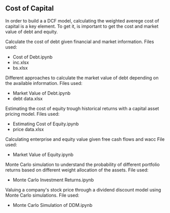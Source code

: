 ## Cost of Capital

In order to build a a DCF model, calculating the weighted averege cost of capital is a key element. To get it, is important to get the cost and market value of debt and equity. <br>

Calculate the cost of debt given financial and market information.
Files used:
- Cost of Debt.ipynb
- inc.xlsx
- bs.xlsx

Different approaches to calculate the market value of debt depending on the available information.
Files used:
- Market Value of Debt.ipynb
- debt data.xlsx

Estimating the cost of equity trough historical returns with a capital asset pricing model.
Files used:
- Estimating Cost of Equity.ipynb
- price data.xlsx

Calculating enterprise and equity value given free cash flows and wacc
File used:
- Market Value of Equity.ipynb

Monte Carlo simulation to understand the probability of different portfolio returns based on different weight allocation of the assets.
File used:
- Monte Carlo Investment Returns.ipynb

Valuing a company's stock price through a dividend discount model using Monte Carlo simulations.
File used:
- Monte Carlo Simulation of DDM.ipynb










